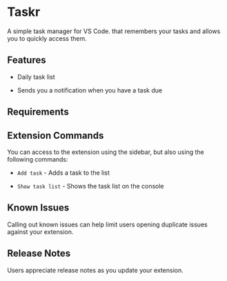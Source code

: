 # Taskr

A simple task manager for VS Code. that remembers your tasks and allows you to quickly access them.

## Features

- Daily task list

- Sends you a notification when you have a task due

## Requirements

## Extension Commands

You can access to the extension using the sidebar, but also using the following commands:

- `Add task` - Adds a task to the list

- `Show task list` - Shows the task list on the console

## Known Issues

Calling out known issues can help limit users opening duplicate issues against your extension.

## Release Notes

Users appreciate release notes as you update your extension.
